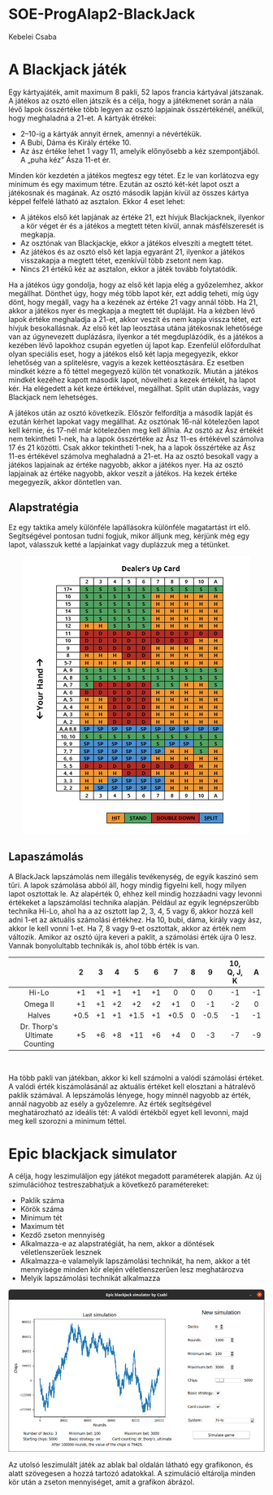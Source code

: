 # SOE-ProgAlap2-BlackJack
Kebelei Csaba
# A Blackjack játék
Egy kártyajáték, amit maximum 8 pakli, 52 lapos francia kártyával játszanak. A játékos az osztó ellen játszik és a célja, hogy a játékmenet során a nála lévő lapok összértéke több legyen az osztó lapjainak összértékénél, anélkül, hogy meghaladná a 21-et. A kártyák étrékei:

- 2–10-ig a kártyák annyit érnek, amennyi a névértékük.
- A Bubi, Dáma és Király értéke 10.
- Az ász értéke lehet 1 vagy 11, amelyik előnyösebb a kéz szempontjából. A „puha kéz” Ásza 11-et ér.

Minden kör kezdetén a játékos megtesz egy tétet. Ez le van korlátozva egy minimum és egy maximum tétre. Ezután az osztó két-két lapot oszt a játékosnak és magának. Az osztó második lapján kívül az összes kártya képpel felfelé látható az asztalon. Ekkor 4 eset lehet:
 - A játékos első két lapjának az értéke 21, ezt hívjuk Blackjacknek, ilyenkor a kör véget ér és a játékos a megtett téten kívül, annak másfélszeresét is megkapja.
 - Az osztónak van Blackjackje, ekkor a játékos elveszíti a megtett tétet.
 - Az játékos és az osztó első két lapja egyaránt 21, ilyenkor a játékos visszakapja a megtett tétet, ezenkívül több zsetont nem kap.
 - Nincs 21 értékű kéz az asztalon, ekkor a játék tovább folytatódik.

 Ha a játékos úgy gondolja, hogy az első két lapja elég a győzelemhez, akkor megállhat. Dönthet úgy, hogy még több lapot kér, ezt addig teheti, míg úgy dönt, hogy megáll, vagy ha a kezének az értéke 21 vagy annál több. Ha 21, akkor a játékos nyer és megkapja a megtett tét dupláját. Ha a kézben lévő lapok értéke meghaladja a 21-et, akkor veszít és nem kapja vissza tétet, ezt hívjuk besokallásnak. Az első két lap leosztása utána játékosnak lehetősége van az úgynevezett duplázásra, ilyenkor a tét megduplázódik, és a játékos a kezében lévő lapokhoz csupán egyetlen új lapot kap. Ezenfelül előfordulhat olyan speciális eset, hogy a játékos első két lapja megegyezik, ekkor lehetőség van a splitelésre, vagyis a kezek kettéosztására. Ez esetben mindkét kézre a fő téttel megegyező külön tét vonatkozik. Miután a játékos mindkét kezéhez kapott második lapot, növelheti a kezek értékét, ha lapot kér. Ha elégedett a két keze értékével, megállhat. Split után duplázás, vagy Blackjack nem lehetséges.

 A játékos után az osztó következik. Először felfordítja a második lapját és ezután kérhet lapokat vagy megállhat. Az osztónak 16-nál kötelezően lapot kell kérnie, és 17-nél már kötelezően meg kell állnia. Az osztó az Ász értékét nem tekintheti 1-nek, ha a lapok összértéke az Ász 11-es értékével számolva 17 és 21 közötti. Csak akkor tekintheti 1-nek, ha a lapok összértéke az Ász 11-es értékével számolva meghaladná a 21-et. Ha az osztó besokall vagy a játékos lapjainak az értéke nagyobb, akkor a játékos nyer. Ha az osztó lapjainak az értéke nagyobb, akkor veszít a játékos. Ha kezek értéke megegyezik, akkor döntetlen van.

## Alapstratégia
Ez egy taktika amely különféle lapállásokra különféle magatartást írt elő. Segítségével pontosan tudni fogjuk, mikor álljunk meg, kérjünk még egy lapot, válasszuk ketté a lapjainkat vagy duplázzuk meg a tétünket.
<center>

![](docs/basic_strategy.jpg)

</center>

## Lapaszámolás
A BlackJack lapszámolás nem illegális tevékenység, de egyik kaszinó sem tűri. A lapok számolása abból áll, hogy mindig figyelni kell, hogy milyen lapot osztottak le. Az alapérték 0, ehhez kell mindig hozzáadni vagy levonni értékeket a lapszámolási technika alapján. Például az egyik legnépszerűbb technika Hi-Lo, ahol ha a az osztott lap 2, 3, 4, 5 vagy 6, akkor hozzá kell adni 1-et az aktuális számolási értékhez. Ha 10, bubi, dáma, király vagy ász, akkor le kell vonni 1-et. Ha 7, 8 vagy 9-et osztottak, akkor az érték nem változik. Amikor az osztó újra keveri a paklit, a számolási érték újra 0 lesz. Vannak bonyolultabb technikák is, ahol több érték is van.
<center>

|                               |   2  |  3 |  4 |   5  |  6 |   7  | 8 |   9  | 10, Q, J, K |  A |
|:-----------------------------:|:----:|:--:|:--:|:----:|:--:|:----:|:-:|:----:|:-----------:|:--:|
|             Hi-Lo             |  +1  | +1 | +1 |  +1  | +1 |   0  | 0 |   0  |     -1      | -1 |
|            Omega II           |  +1  | +1 | +2 |  +2  | +2 |  +1  | 0 |  -1  |     -2      |  0 |
|             Halves            | +0.5 | +1 | +1 | +1.5 | +1 | +0.5 | 0 | -0.5 |     -1      | -1 |
| Dr. Thorp's Ultimate Counting |  +5  | +6 | +8 |  +11 | +6 |  +4  | 0 |  -3  |     -7      | -9 | 
</center><br/>

Ha több pakli van játékban, akkor ki kell számolni a valódi számolási értéket. A valódi érték kiszámolásánál az aktuális értéket kell elosztani a hátralévő paklik számával. A lepszámolás lényege, hogy minnél nagyobb az érték, annál nagyobb az esély a győzelemre. Az érték segítségével meghatározható az ideális tét: A valódi értékből egyet kell levonni, majd meg kell szorozni a minimum téttel.

# Epic blackjack simulator
A célja, hogy leszimuláljon egy játékot megadott paraméterek alapján. Az új szimulációhoz testreszabhatjuk a következő paramétereket:
- Paklik száma
- Körök száma
- Minimum tét
- Maximum tét
- Kezdő zseton mennyiség
- Alkalmazza-e az alapstratégiát, ha nem, akkor a döntések véletlenszerűek lesznek
- Alkalmazza-e valamelyik lapszámolási technikát, ha nem, akkor a tét mennyisége minden kör elején véletlenszerűen lesz meghatározva
- Melyik lapszámolási technikát alkalmazza 

<center>

![](docs/demo.png)

</center>

Az utolsó leszimulált játék az ablak bal oldalán látható egy grafikonon, és alatt szövegesen a hozzá tartozó adatokkal. A szimuláció eltárolja minden kör után a zseton mennyiséget, amit a grafikon ábrázol.
